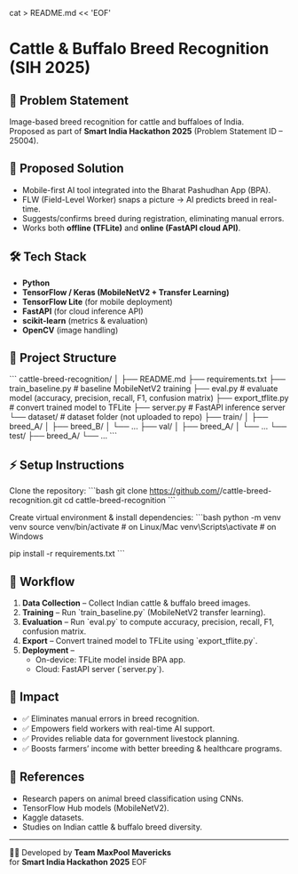 cat > README.md << 'EOF'
# Cattle & Buffalo Breed Recognition (SIH 2025)

## 📌 Problem Statement
Image-based breed recognition for cattle and buffaloes of India.  
Proposed as part of **Smart India Hackathon 2025** (Problem Statement ID – 25004).

## 🚀 Proposed Solution
- Mobile-first AI tool integrated into the Bharat Pashudhan App (BPA).
- FLW (Field-Level Worker) snaps a picture → AI predicts breed in real-time.
- Suggests/confirms breed during registration, eliminating manual errors.
- Works both **offline (TFLite)** and **online (FastAPI cloud API)**.

## 🛠️ Tech Stack
- **Python**
- **TensorFlow / Keras (MobileNetV2 + Transfer Learning)**
- **TensorFlow Lite** (for mobile deployment)
- **FastAPI** (for cloud inference API)
- **scikit-learn** (metrics & evaluation)
- **OpenCV** (image handling)

## 📂 Project Structure
\`\`\`
cattle-breed-recognition/
│
├── README.md
├── requirements.txt
├── train_baseline.py      # baseline MobileNetV2 training
├── eval.py                # evaluate model (accuracy, precision, recall, F1, confusion matrix)
├── export_tflite.py       # convert trained model to TFLite
├── server.py              # FastAPI inference server
└── dataset/               # dataset folder (not uploaded to repo)
    ├── train/
    │   ├── breed_A/
    │   ├── breed_B/
    │   └── ...
    ├── val/
    │   ├── breed_A/
    │   └── ...
    └── test/
        ├── breed_A/
        └── ...
\`\`\`

## ⚡ Setup Instructions
Clone the repository:
\`\`\`bash
git clone https://github.com/<your-username>/cattle-breed-recognition.git
cd cattle-breed-recognition
\`\`\`

Create virtual environment & install dependencies:
\`\`\`bash
python -m venv venv
source venv/bin/activate   # on Linux/Mac
venv\Scripts\activate      # on Windows

pip install -r requirements.txt
\`\`\`

## 🧪 Workflow
1. **Data Collection** – Collect Indian cattle & buffalo breed images.
2. **Training** – Run \`train_baseline.py\` (MobileNetV2 transfer learning).
3. **Evaluation** – Run \`eval.py\` to compute accuracy, precision, recall, F1, confusion matrix.
4. **Export** – Convert trained model to TFLite using \`export_tflite.py\`.
5. **Deployment** – 
   - On-device: TFLite model inside BPA app.  
   - Cloud: FastAPI server (\`server.py\`).

## 🎯 Impact
- ✅ Eliminates manual errors in breed recognition.  
- ✅ Empowers field workers with real-time AI support.  
- ✅ Provides reliable data for government livestock planning.  
- ✅ Boosts farmers’ income with better breeding & healthcare programs.

## 📖 References
- Research papers on animal breed classification using CNNs.  
- TensorFlow Hub models (MobileNetV2).  
- Kaggle datasets.  
- Studies on Indian cattle & buffalo breed diversity.

---

👨‍💻 Developed by **Team MaxPool Mavericks**  
for **Smart India Hackathon 2025**
EOF

